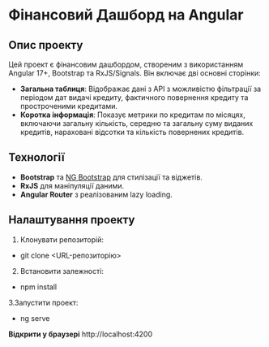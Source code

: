 # Фінансовий Дашборд на Angular

## Опис проекту

Цей проект є фінансовим дашбордом, створеним з використанням Angular 17+, Bootstrap та RxJS/Signals. Він включає дві основні сторінки:

- **Загальна таблиця**: Відображає дані з API з можливістю фільтрації за періодом дат видачі кредиту, фактичного повернення кредиту та простроченими кредитами.
- **Коротка інформація**: Показує метрики по кредитам по місяцях, включаючи загальну кількість, середню та загальну суму виданих кредитів, нараховані відсотки та кількість повернених кредитів.

## Технології

- **Bootstrap** та [NG Bootstrap](https://ng-bootstrap.github.io/) для стилізації та віджетів.
- **RxJS** для маніпуляції даними.
- **Angular Router** з реалізованим lazy loading.

## Налаштування проекту

1. Клонувати репозиторій:

- git clone <URL-репозиторію>

2. Встановити залежності:

- npm install

3.Запустити проект:

- ng serve

**Відкрити у браузері** http://localhost:4200

